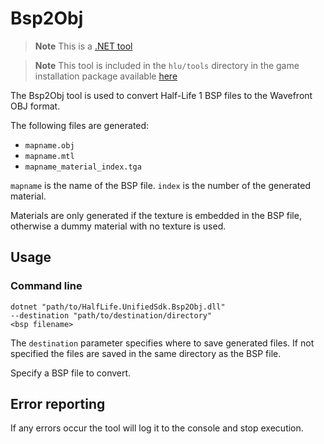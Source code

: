 # Bsp2Obj

> **Note**
> This is a [.NET tool](/docs/dotnet-tools.md)

> **Note**
> This tool is included in the `hlu/tools` directory in the game installation package available [here](https://github.com/SamVanheer/halflife-unified-sdk/releases)

The Bsp2Obj tool is used to convert Half-Life 1 BSP files to the Wavefront OBJ format.

The following files are generated:
* `mapname.obj`
* `mapname.mtl`
* `mapname_material_index.tga`

`mapname` is the name of the BSP file. `index` is the number of the generated material.

Materials are only generated if the texture is embedded in the BSP file, otherwise a dummy material with no texture is used.

## Usage

### Command line

```
dotnet "path/to/HalfLife.UnifiedSdk.Bsp2Obj.dll"
--destination "path/to/destination/directory"
<bsp filename>
```

The `destination` parameter specifies where to save generated files. If not specified the files are saved in the same directory as the BSP file.

Specify a BSP file to convert.

## Error reporting

If any errors occur the tool will log it to the console and stop execution.
